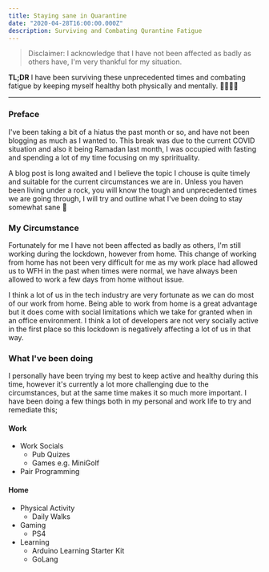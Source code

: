 ```yaml
---
title: Staying sane in Quarantine
date: "2020-04-28T16:00:00.000Z"
description: Surviving and Combating Qurantine Fatigue
---
```

> Disclaimer: I acknowledge that I have not been affected as badly as others have, I'm very thankful for my situation.

**TL;DR** I have been surviving these unprecedented times and combating fatigue by keeping myself healthy both physically and mentally. 👷🏽‍♂️🧠

--- 
### Preface

I've been taking a bit of a hiatus the past month or so, and have not been blogging as much as I wanted to. This break was due to the current COVID situation and also it being Ramadan last month, I was occupied with fasting and spending a lot of my time focusing on my sprirituality. 

A blog post is long awaited and I believe the topic I chouse is quite timely and suitable for the current circumstances we are in.
Unless you haven been living under a rock, you will know the tough and unprecedented times we are going through, I will try and outline what I've been doing to stay somewhat sane 🤪

### My Circumstance

Fortunately for me I have not been affected as badly as others, I'm still working during the lockdown, however from home. This change of working from home has not been very difficult for me as my work place had allowed us to WFH in the past when times were normal, we have always been allowed to work a few days from home without issue.

I think a lot of us in the tech industry are very fortunate as we can do most of our work from home. Being able to work from home is a great advantage but it does come with social limitations which we take for granted when in an office environment. I think a lot of developers are not very socially active in the first place so this lockdown is negatively affecting a lot of us in that way.

### What I've been doing

I personally have been trying my best to keep active and healthy during this time, however it's currently a lot more challenging due to the circumstances, but at the same time makes it so much more important. I have been doing a few things both in my personal and work life to try and remediate this;

#### Work

- Work Socials
    - Pub Quizes
    - Games e.g. MiniGolf
- Pair Programming

#### Home

- Physical Activity
    - Daily Walks
- Gaming
    - PS4
- Learning
    - Arduino Learning Starter Kit
    - GoLang
